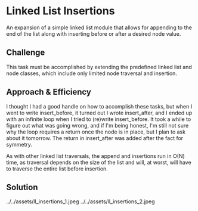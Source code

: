 # Linked List Insertions
An expansion of a simple linked list module that allows for appending to the end of the list along with inserting before or after a desired node value.

## Challenge
This task must be accomplished by extending the predefined linked list and node classes, which include only limited node traversal and insertion.

## Approach & Efficiency
I thought I had a good handle on how to accomplish these tasks, but when I went to write insert_before, it turned out I wrote insert_after, and I ended up with an infinite loop when I tried to (re)write insert_before. It took a while to figure out what was going wrong, and if I'm being honest, I'm still not sure why the loop requires a return once the node is in place, but I plan to ask about it tomorrow. The return in insert_after was added after the fact for symmetry.

As with other linked list traversals, the append and insertions run in O(N) time, as traversal depends on the size of the list and will, at worst, will have to traverse the entire list before insertion.

## Solution
![]()../../assets/ll_insertions_1.jpeg
![]()../../assets/ll_insertions_2.jpeg

